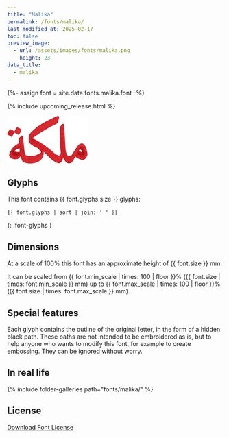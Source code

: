 ```yaml
---
title: "Malika"
permalink: /fonts/malika/
last_modified_at: 2025-02-17
toc: false
preview_image:
  - url: /assets/images/fonts/malika.png
    height: 23
data_title:
  - malika
---
```

{%- assign font = site.data.fonts.malika.font -%}

{% include upcoming_release.html %}

![ambigue](/assets/images/fonts/malika.png)

## Glyphs

This font contains  {{ font.glyphs.size }} glyphs:

```
{{ font.glyphs | sort | join: ' ' }}
```
{: .font-glyphs }

## Dimensions

At a scale of 100% this font has an approximate height of {{ font.size }} mm. 

It can be scaled from {{ font.min_scale | times: 100 | floor }}% ({{ font.size | times: font.min_scale }} mm)
up to {{ font.max_scale | times: 100 | floor }}% ({{ font.size | times: font.max_scale }} mm).

## Special features
Each glyph contains the outline of the original letter, in the form of a hidden black path. These paths are not intended to be embroidered as is, but to help anyone who wants to modify this font, for example to create embossing. They can be ignored without worry.

## In real life

{% include folder-galleries path="fonts/malika/" %}

## License

[Download Font License](https://github.com/inkstitch/inkstitch/tree/main/fonts/malika/LICENSE)
